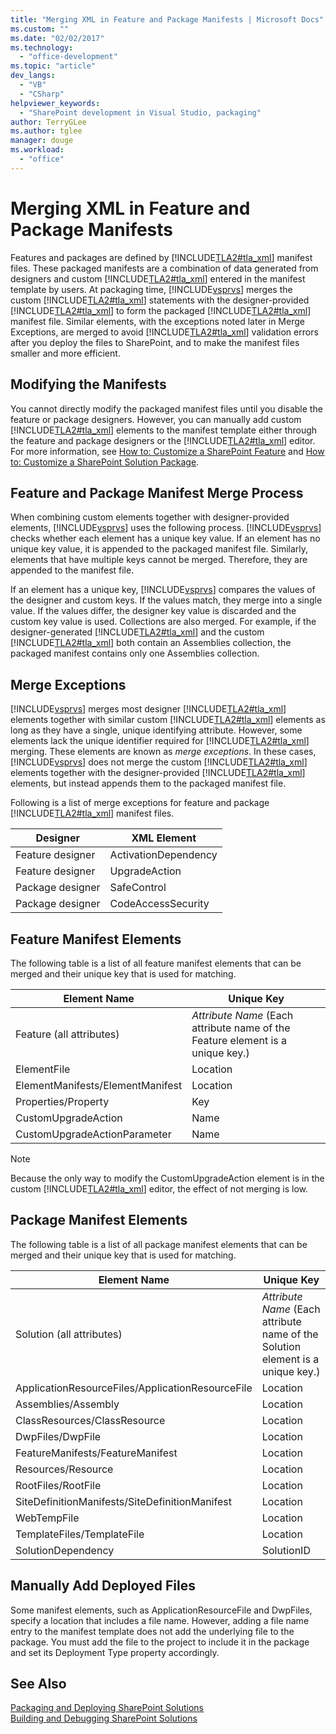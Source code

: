 ```yaml
---
title: "Merging XML in Feature and Package Manifests | Microsoft Docs"
ms.custom: ""
ms.date: "02/02/2017"
ms.technology: 
  - "office-development"
ms.topic: "article"
dev_langs: 
  - "VB"
  - "CSharp"
helpviewer_keywords: 
  - "SharePoint development in Visual Studio, packaging"
author: TerryGLee
ms.author: tglee
manager: douge
ms.workload: 
  - "office"
---
```

# Merging XML in Feature and Package Manifests
  Features and packages are defined by [!INCLUDE[TLA2#tla_xml](../sharepoint/includes/tla2sharptla-xml-md.md)] manifest files. These packaged manifests are a combination of data generated from designers and custom [!INCLUDE[TLA2#tla_xml](../sharepoint/includes/tla2sharptla-xml-md.md)] entered in the manifest template by users. At packaging time, [!INCLUDE[vsprvs](../sharepoint/includes/vsprvs-md.md)] merges the custom [!INCLUDE[TLA2#tla_xml](../sharepoint/includes/tla2sharptla-xml-md.md)] statements with the designer-provided [!INCLUDE[TLA2#tla_xml](../sharepoint/includes/tla2sharptla-xml-md.md)] to form the packaged [!INCLUDE[TLA2#tla_xml](../sharepoint/includes/tla2sharptla-xml-md.md)] manifest file. Similar elements, with the exceptions noted later in Merge Exceptions, are merged to avoid [!INCLUDE[TLA2#tla_xml](../sharepoint/includes/tla2sharptla-xml-md.md)] validation errors after you deploy the files to SharePoint, and to make the manifest files smaller and more efficient.  
  
## Modifying the Manifests  
 You cannot directly modify the packaged manifest files until you disable the feature or package designers. However, you can manually add custom [!INCLUDE[TLA2#tla_xml](../sharepoint/includes/tla2sharptla-xml-md.md)] elements to the manifest template either through the feature and package designers or the [!INCLUDE[TLA2#tla_xml](../sharepoint/includes/tla2sharptla-xml-md.md)] editor. For more information, see [How to: Customize a SharePoint Feature](../sharepoint/how-to-customize-a-sharepoint-feature.md) and [How to: Customize a SharePoint Solution Package](../sharepoint/how-to-customize-a-sharepoint-solution-package.md).  
  
## Feature and Package Manifest Merge Process  
 When combining custom elements together with designer-provided elements, [!INCLUDE[vsprvs](../sharepoint/includes/vsprvs-md.md)] uses the following process. [!INCLUDE[vsprvs](../sharepoint/includes/vsprvs-md.md)] checks whether each element has a unique key value. If an element has no unique key value, it is appended to the packaged manifest file. Similarly, elements that have multiple keys cannot be merged. Therefore, they are appended to the manifest file.  
  
 If an element has a unique key, [!INCLUDE[vsprvs](../sharepoint/includes/vsprvs-md.md)] compares the values of the designer and custom keys. If the values match, they merge into a single value. If the values differ, the designer key value is discarded and the custom key value is used. Collections are also merged. For example, if the designer-generated [!INCLUDE[TLA2#tla_xml](../sharepoint/includes/tla2sharptla-xml-md.md)] and the custom [!INCLUDE[TLA2#tla_xml](../sharepoint/includes/tla2sharptla-xml-md.md)] both contain an Assemblies collection, the packaged manifest contains only one Assemblies collection.  
  
## Merge Exceptions  
 [!INCLUDE[vsprvs](../sharepoint/includes/vsprvs-md.md)] merges most designer [!INCLUDE[TLA2#tla_xml](../sharepoint/includes/tla2sharptla-xml-md.md)] elements together with similar custom [!INCLUDE[TLA2#tla_xml](../sharepoint/includes/tla2sharptla-xml-md.md)] elements as long as they have a single, unique identifying attribute. However, some elements lack the unique identifier required for [!INCLUDE[TLA2#tla_xml](../sharepoint/includes/tla2sharptla-xml-md.md)] merging. These elements are known as *merge exceptions*. In these cases, [!INCLUDE[vsprvs](../sharepoint/includes/vsprvs-md.md)] does not merge the custom [!INCLUDE[TLA2#tla_xml](../sharepoint/includes/tla2sharptla-xml-md.md)] elements together with the designer-provided [!INCLUDE[TLA2#tla_xml](../sharepoint/includes/tla2sharptla-xml-md.md)] elements, but instead appends them to the packaged manifest file.  
  
 Following is a list of merge exceptions for feature and package [!INCLUDE[TLA2#tla_xml](../sharepoint/includes/tla2sharptla-xml-md.md)] manifest files.  
  
|Designer|XML Element|  
|--------------|-----------------|  
|Feature designer|ActivationDependency|  
|Feature designer|UpgradeAction|  
|Package designer|SafeControl|  
|Package designer|CodeAccessSecurity|  
  
## Feature Manifest Elements  
 The following table is a list of all feature manifest elements that can be merged and their unique key that is used for matching.  
  
|Element Name|Unique Key|  
|------------------|----------------|  
|Feature (all attributes)|*Attribute Name* (Each attribute name of the Feature element is a unique key.)|  
|ElementFile|Location|  
|ElementManifests/ElementManifest|Location|  
|Properties/Property|Key|  
|CustomUpgradeAction|Name|  
|CustomUpgradeActionParameter|Name|  
  
> [!NOTE]  
>  Because the only way to modify the CustomUpgradeAction element is in the custom [!INCLUDE[TLA2#tla_xml](../sharepoint/includes/tla2sharptla-xml-md.md)] editor, the effect of not merging is low.  
  
## Package Manifest Elements  
 The following table is a list of all package manifest elements that can be merged and their unique key that is used for matching.  
  
|Element Name|Unique Key|  
|------------------|----------------|  
|Solution (all attributes)|*Attribute Name* (Each attribute name of the Solution element is a unique key.)|  
|ApplicationResourceFiles/ApplicationResourceFile|Location|  
|Assemblies/Assembly|Location|  
|ClassResources/ClassResource|Location|  
|DwpFiles/DwpFile|Location|  
|FeatureManifests/FeatureManifest|Location|  
|Resources/Resource|Location|  
|RootFiles/RootFile|Location|  
|SiteDefinitionManifests/SiteDefinitionManifest|Location|  
|WebTempFile|Location|  
|TemplateFiles/TemplateFile|Location|  
|SolutionDependency|SolutionID|  
  
## Manually Add Deployed Files  
 Some manifest elements, such as ApplicationResourceFile and DwpFiles, specify a location that includes a file name. However, adding a file name entry to the manifest template does not add the underlying file to the package. You must add the file to the project to include it in the package and set its Deployment Type property accordingly.  
  
## See Also  
 [Packaging and Deploying SharePoint Solutions](../sharepoint/packaging-and-deploying-sharepoint-solutions.md)   
 [Building and Debugging SharePoint Solutions](../sharepoint/building-and-debugging-sharepoint-solutions.md)  
  
  